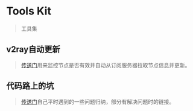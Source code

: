 # Tools Kit

> 工具集

## v2ray自动更新

> [传送门](./auto-update-v2ray-conf)用来监控节点是否有效并自动从订阅服务器拉取节点信息并更新。

## 代码路上的坑

> [传送门](./代码路上的坑)自己平时遇到的一些问题归纳，部分有解决问题时的链接。